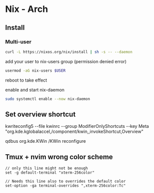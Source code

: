 # Nix - Arch

## Install

### Multi-user

```bash
curl -L https://nixos.org/nix/install | sh -s -- --daemon
```

add your user to nix-users group (permission denied error)

```bash
usermod -aG nix-users $USER
```

reboot to take effect

enable and start nix-daemon

```bash
sudo systemctl enable --now nix-daemon
```

## Set overview shortcut

kwriteconfig5 --file kwinrc --group ModifierOnlyShortcuts --key Meta "org.kde.kglobalaccel,/component/kwin,,invokeShortcut,Overview"

qdbus org.kde.KWin /KWin reconfigure

## Tmux + nvim wrong color scheme

    // only this line might not be enough
    set -g default-terminal "xterm-256color"

    // Needs this line also to overrides the default color
    set-option -ga terminal-overrides ",xterm-256color:Tc"
